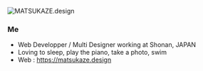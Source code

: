 
![MATSUKAZE.design](https://github.com/mach3/mach3/raw/master/matsukaze-design.png)

### Me

- Web Developper / Multi Designer working at Shonan, JAPAN
- Loving to sleep, play the piano, take a photo, swim
- Web : https://matsukaze.design


<!--
**mach3/mach3** is a ✨ _special_ ✨ repository because its `README.md` (this file) appears on your GitHub profile.

Here are some ideas to get you started:

- 🔭 I’m currently working on ...
- 🌱 I’m currently learning ...
- 👯 I’m looking to collaborate on ...
- 🤔 I’m looking for help with ...
- 💬 Ask me about ...
- 📫 How to reach me: ...
- 😄 Pronouns: ...
- ⚡ Fun fact: ...
-->
